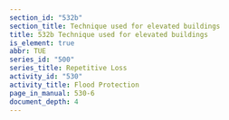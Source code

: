 ```yaml
---
section_id: "532b"
section_title: Technique used for elevated buildings
title: 532b Technique used for elevated buildings
is_element: true
abbr: TUE
series_id: "500"
series_title: Repetitive Loss
activity_id: "530"
activity_title: Flood Protection
page_in_manual: 530-6
document_depth: 4
---
```

